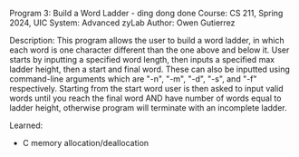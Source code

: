 Program 3: Build a Word Ladder - ding dong done
Course: CS 211, Spring 2024, UIC
System: Advanced zyLab
Author: Owen Gutierrez

Description: This program allows the user to build a word ladder, in which each word is one character 
different than the one above and below it. User starts by inputting a specified word length, then inputs a 
specified max ladder height, then a start and final word. These can also be inputted using command-line 
arguments which are "-n", "-m", "-d", "-s", and "-f" respectively. Starting from the start word user is then 
asked to input valid words until you reach the final word AND have number of words equal to ladder height, 
otherwise program will terminate with an incomplete ladder.

Learned:
 - C memory allocation/deallocation
